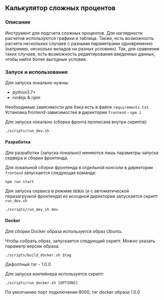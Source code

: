 ## Калькулятор сложных процентов

### Описание

Инструмент для подсчета сложных процентов. Для наглядности расчетов 
используются графики и таблица. Также, есть возможность расчета нескольких 
случаев с разными параметрами одновременно (например, несколько вкладов на разных условиях). 
Так, для сравнения таких случаев, есть возможность редактирования введенных данных, 
чтобы найти более выгодные условия.

### Запуск и использование

Для запуска локально нужны:

- python3.7+
- nodejs & npm

Необходимые зависимости для бэка есть в файле `requirements.txt`.
Установка frontend-зависимостей в директории `frontend` - `npm i`

Для запуска локально (сборка фронта прописана внутри скрипта):
```shell script
./scripts/run_dev.sh
```

#### Разработка

Для разработки (запуска локально) меняются лишь параметры запуска сервера и сборки фронтенда.

Для локальной сборки фронтенда в отдельной консоли в директории `frontend` запускается следующая команда:

```shell script
npm run start
```

Для запуска сервиса в режиме `DEBUG` (и с автоматической перезагрузкой фронтенда) из исходной 
директории запускается скрипт `run_dev.sh`

```shell script
./scripts/run_dev.sh dev
```

#### Docker

Для сборки Docker образа используется образ Ubuntu.


Чтобы собрать образ, запускается следующий скрипт. Можно указать параметр версии образа:

```shell script
./scripts/build_docker.sh $tag
```
Дефолтный тэг - 1.0.0


Для запуска контейнера используется скрипт:

```shell script
./scripts/run_docker.sh [OPTIONS]
```
По умолчанию порт подключения 8000, тэг docker образа  1.0.0